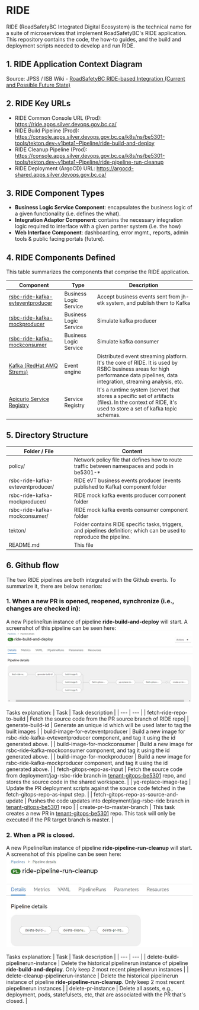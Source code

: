 # RIDE
RIDE (RoadSafetyBC Integrated Digital Ecosystem) is the technical name for a suite of microservices that implement RoadSafetyBC's RIDE application.  
This repository contains the code, the how-to guides, and the build and deployment scripts needed to develop and run RIDE.

## 1. RIDE Application Context Diagram

Source: JPSS / ISB Wiki - [RoadSafetyBC RIDE-based Integration (Current and Possible Future State)](https://justice.gov.bc.ca/wiki/pages/viewpage.action?pageId=301400122)

## 2. RIDE Key URLs
* RIDE Common Console URL (Prod): https://ride.apps.silver.devops.gov.bc.ca/
* RIDE Build Pipeline (Prod): https://console.apps.silver.devops.gov.bc.ca/k8s/ns/be5301-tools/tekton.dev~v1beta1~Pipeline/ride-build-and-deploy
* RIDE Cleanup Pipeline (Prod): https://console.apps.silver.devops.gov.bc.ca/k8s/ns/be5301-tools/tekton.dev~v1beta1~Pipeline/ride-pipeline-run-cleanup
* RIDE Deployment (ArgoCD) URL: https://argocd-shared.apps.silver.devops.gov.bc.ca/

## 3. RIDE Component Types

* **Business Logic Service Component**: encapsulates the business logic of a given functionality (i.e.
defines the what).
* **Integration Adaptor Component**: contains the necessary integration logic required to interface
with a given partner system (i.e. the how)
* **Web Interface Component**: dashboarding, error mgmt., reports, admin tools & public facing portals (future).

## 4. RIDE Components Defined

This table summarizes the components that comprise the RIDE application.

| Component | Type | Description |
| --- | --- | --- |
| [rsbc-ride-kafka-evteventproducer](rsbc-ride-kafka-evteventproducer/README.md) | Business Logic Service | Accept business events sent from jh-etk system, and publish them to Kafka |
| [rsbc-ride-kafka-mockproducer](rsbc-ride-kafka-mockproducer/README.md) | Business Logic Service | Simulate kafka producer |
| [rsbc-ride-kafka-mockconsumer](rsbc-ride-kafka-mockconsumer/README.md) | Business Logic Service | Simulate kafka consumer |
| [Kafka (RedHat AMQ Strems)](https://access.redhat.com/documentation/en-us/red_hat_amq_streams/2.0/html/amq_streams_on_openshift_overview/index) | Event engine | Distributed event streaming platform. It's the core of RIDE. It is used by RSBC business areas for high performance data pipelines, data integration, streaming analysis, etc. |
| [Apicurio Service Registry](https://www.apicur.io/registry/) | Service Registry | It's a runtime system (server) that stores a specific set of artifacts (files). In the context of RIDE, it's used to store a set of kafka topic schemas. |

## 5. Directory Structure
| Folder / File | Content |
| --- | --- |
| policy/ | Network policy file that defines how to route traffic between namespaces and pods in be5301-* |
| rsbc-ride-kafka-evteventproducer/ | RIDE eVT business events producer (events published to Kafka) component folder |
| rsbc-ride-kafka-mockproducer/ | RIDE mock kafka events producer component folder |
| rsbc-ride-kafka-mockconsumer/ | RIDE mock kafka events consumer component folder |
| tekton/ | Folder contains RIDE specific tasks, triggers, and pipelines definition; which can be used to reproduce the pipeline. |
| README.md | This file |

## 6. Github flow
The two RIDE pipelines are both integrated with the Github events. To summarize it, there are below senarios:
### 1. When a new PR is opened, reopened, synchronize (i.e., changes are checked in):
A new PipelineRun instance of pipeline **ride-build-and-deploy** will start. A screenshot of this pipeline can be seen here: 
![Pipeline ride-build-and-deploy](docs/images/pipeline-ride-and-deploy.JPG)

Tasks explanation:
| Task | Task description |
| --- | --- |
| fetch-ride-repo-to-build | Fetch the source code from the PR source branch of RIDE repo|
| generate-build-id | Generate an unique id which will be used later to tag the built images | 
| build-image-for-evteventproducer | Build a new image for rsbc-ride-kafka-evteventproducer component, and tag it using the id generated above. |
| build-image-for-mockconsumer | Build a new image for rsbc-ride-kafka-mockconsumer component, and tag it using the id generated above. |
| build-image-for-mockproducer | Build a new image for rsbc-ride-kafka-mockproducer component, and tag it using the id generated above. |
| fetch-gitops-repo-as-input | Fetch the source code from deployment/jag-rsbc-ride branch in [tenant-gitops-be5301](https://github.com/bcgov-c/tenant-gitops-be5301) repo, and stores the source code in the shared workspace. |
| yq-replace-image-tag | Update the PR deployment scripts against the source code fetched in the fetch-gitops-repo-as-input step. |
| fetch-gitops-repo-as-source-and-update | Pushes the code updates into deployment/jag-rsbc-ride branch in [tenant-gitops-be5301](https://github.com/bcgov-c/tenant-gitops-be5301) repo | 
| create-pr-to-master-branch | This task creates a new PR in [tenant-gitops-be5301](https://github.com/bcgov-c/tenant-gitops-be5301) repo. This task will only be executed if the PR target branch is master. |

### 2. When a PR is closed.
A new PipelineRun instance of pipeline **ride-pipeline-run-cleanup** will start. A screenshot of this pipeline can be seen here: 
![Pipeline ride-pepeline-run-cleanup](docs/images/pipeline-ride-pipeline-cleanup.JPG)

Tasks explanation:
| Task | Task description |
| --- | --- |
| delete-build-pipelinerun-instance | Delete the historical pipelinerun instance of pipeline **ride-build-and-deploy**. Only keep 2 most recent piepelinerun instances |
| delete-cleanup-pipelinerun-instance | Delete the historical pipelinerun instance of pipeline **ride-pipeline-run-cleanup**. Only keep 2 most recent piepelinerun instances |
| delete-pr-instance | Delete all assets, e.g., deployment, pods, statefulsets, etc, that are associated with the PR that's closed. |

